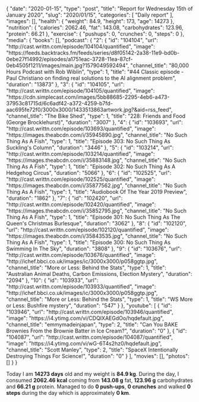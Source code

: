 {
    "date": "2020-01-15",
    "type": "post",
    "title": "Report for Wednesday 15th of January 2020",
    "slug": "2020\/01\/15",
    "categories": [
        "Daily report"
    ],
    "images": [],
    "health": {
        "weight": 84.9,
        "height": 173,
        "age": 14273
    },
    "nutrition": {
        "calories": 2062.46,
        "fat": 143.08,
        "carbohydrates": 123.96,
        "protein": 66.21
    },
    "exercise": {
        "pushups": 0,
        "crunches": 0,
        "steps": 0
    },
    "media": {
        "books": [],
        "podcast": {
            "2": {
                "id": "104104",
                "url": "http:\/\/cast.writtn.com\/episode\/104104\/quantified",
                "image": "https:\/\/feeds.backtracks.fm\/feeds\/series\/d8f05142-2a38-11e9-bd0b-0ebe27f14992\/episodes\/a1751eac-3728-11ea-87cf-0eb4505f1211\/images\/main.jpg?1579049592494",
                "channel_title": "80,000 Hours Podcast with Rob Wiblin",
                "type": 1,
                "title": "#44 Classic episode - Paul Christiano on finding real solutions to the AI alignment problem",
                "duration": "13873"
            },
            "3": {
                "id": "104105",
                "url": "http:\/\/cast.writtn.com\/episode\/104105\/quantified",
                "image": "https:\/\/cdn.simplecast.com\/images\/5bb88685-2295-4eb6-a473-37953c81715d\/6c6adf42-a372-4259-b7fd-aac695fe72f0\/3000x3000\/1433513863artwork.jpg?&aid=rss_feed",
                "channel_title": "The Bike Shed",
                "type": 1,
                "title": "228: Friends and Food (George Brocklehurst)",
                "duration": "3007"
            },
            "4": {
                "id": "103693",
                "url": "http:\/\/cast.writtn.com\/episode\/103693\/quantified",
                "image": "https:\/\/images.theabcdn.com\/i\/35945890.jpg",
                "channel_title": "No Such Thing As A Fish",
                "type": 1,
                "title": "Episode 303: No Such Thing As Suckling's Column",
                "duration": "3446"
            },
            "5": {
                "id": "103214",
                "url": "http:\/\/cast.writtn.com\/episode\/103214\/quantified",
                "image": "https:\/\/images.theabcdn.com\/i\/35883148.jpg",
                "channel_title": "No Such Thing As A Fish",
                "type": 1,
                "title": "Episode 302: No Such Thing As A Hedgehog Circus",
                "duration": "5066"
            },
            "6": {
                "id": "102525",
                "url": "http:\/\/cast.writtn.com\/episode\/102525\/quantified",
                "image": "https:\/\/images.theabcdn.com\/i\/35877562.jpg",
                "channel_title": "No Such Thing As A Fish",
                "type": 1,
                "title": "Audiobook Of The Year 2019 Preview",
                "duration": "1862"
            },
            "7": {
                "id": "102420",
                "url": "http:\/\/cast.writtn.com\/episode\/102420\/quantified",
                "image": "https:\/\/images.theabcdn.com\/i\/35852795.jpg",
                "channel_title": "No Such Thing As A Fish",
                "type": 1,
                "title": "Episode 301: No Such Thing As The Queen's Christmas Burlesque",
                "duration": "3062"
            },
            "8": {
                "id": "102120",
                "url": "http:\/\/cast.writtn.com\/episode\/102120\/quantified",
                "image": "https:\/\/images.theabcdn.com\/i\/35843535.jpg",
                "channel_title": "No Such Thing As A Fish",
                "type": 1,
                "title": "Episode 300: No Such Thing As Swimming In The Sky",
                "duration": "3808"
            },
            "9": {
                "id": "103676",
                "url": "http:\/\/cast.writtn.com\/episode\/103676\/quantified",
                "image": "http:\/\/ichef.bbci.co.uk\/images\/ic\/3000x3000\/p058ggtp.jpg",
                "channel_title": "More or Less: Behind the Stats",
                "type": 1,
                "title": "Australian Animal Deaths, Carbon Emissions, Election Mystery",
                "duration": "2094"
            },
            "10": {
                "id": "103933",
                "url": "http:\/\/cast.writtn.com\/episode\/103933\/quantified",
                "image": "http:\/\/ichef.bbci.co.uk\/images\/ic\/3000x3000\/p058ggtp.jpg",
                "channel_title": "More or Less: Behind the Stats",
                "type": 1,
                "title": "WS More or Less: Bushfire mystery",
                "duration": "547"
            }
        },
        "youtube": [
            {
                "id": "103946",
                "url": "http:\/\/cast.writtn.com\/episode\/103946\/quantified",
                "image": "https:\/\/i4.ytimg.com\/vi\/CDQIXAEGdOo\/hqdefault.jpg",
                "channel_title": "emmymadeinjapan",
                "type": 2,
                "title": "Can You BAKE Brownies From the Brownie Batter in Ice Cream?",
                "duration": "0"
            },
            {
                "id": "104087",
                "url": "http:\/\/cast.writtn.com\/episode\/104087\/quantified",
                "image": "https:\/\/i4.ytimg.com\/vi\/wG-6T4s2hz0\/hqdefault.jpg",
                "channel_title": "Scott Manley",
                "type": 2,
                "title": "SpaceX Intentionally Destroying Things For Science!",
                "duration": "0"
            }
        ],
        "movies": [],
        "photos": []
    }
}

Today I am <strong>14273 days</strong> old and my weight is <strong>84.9 kg</strong>. During the day, I consumed <strong>2062.46 kcal</strong> coming from <strong>143.08 g</strong> fat, <strong>123.96 g</strong> carbohydrates and <strong>66.21 g</strong> protein. Managed to do <strong>0 push-ups</strong>, <strong>0 crunches</strong> and walked <strong>0 steps</strong> during the day which is approximately <strong>0 km</strong>.